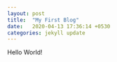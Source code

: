 ```yaml
---
layout: post
title:  "My First Blog"
date:   2020-04-13 17:36:14 +0530
categories: jekyll update
---
```

Hello World!
